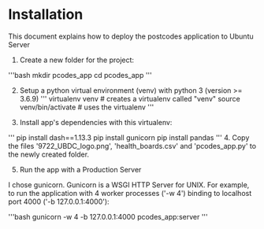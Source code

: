 # Installation

This document explains how to deploy the postcodes application to Ubuntu Server

1. Create a new folder for the project:

'''bash
mkdir pcodes\_app
cd pcodes\_app
'''

2. Setup a python virtual environment (venv) with python 3 (version >= 3.6.9)
'''
virtualenv venv # creates a virtualenv called "venv"
source venv/bin/activate # uses the virtualenv
'''

3. Install app's dependencies with this virtualenv:

'''
pip install dash==1.13.3
pip install gunicorn
pip install pandas
'''
4. Copy the files '9722\_UBDC\_logo.png', 'health\_boards.csv' and 'pcodes\_app.py' to the newly created folder.

5. Run the app with a Production Server

I chose gunicorn. Gunicorn is a WSGI HTTP Server for UNIX. For example, to run the application with 4 worker processes ('-w 4') binding to localhost port 4000 ('-b 127.0.0.1:4000'):

'''bash
gunicorn -w 4 -b 127.0.0.1:4000 pcodes\_app:server
'''

